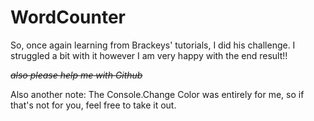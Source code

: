 # WordCounter

So, once again learning from Brackeys' tutorials, I did his challenge. I struggled a bit with it however I am very happy with the end result!!

~~*also please help me with Github*~~

Also another note: The Console.Change Color was entirely for me, so if that's not for you, feel free to take it out.
